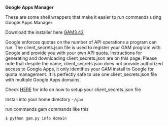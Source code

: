 <strong>Google Apps Manager</strong>

These are some shell wrappers that make it easier to run commands using Google Apps Manager

Download the installer here  <a href="https://github.com/jay0lee/GAM/archive/v3.42.tar.gz">GAM3.42</a> 

Google enforces quotas on the number of API operations a program can run. The client_secrets.json file is used to register your GAM program with Google and provide you with your own API quota. Instructions for generating and downloading client_secrets.json are on this page. Please note that despite the name, client_secrets.json does not provide authorized access to Google Apps, it only identifies your GAM install to Google for quota management. It is perfectly safe to use one client_secrets.json file with multiple Google Apps domains.

Check <a href="https://code.google.com/p/google-apps-manager/wiki/CreatingClientSecretsFile">HERE</a> for info on how to setup your client_secrets.json file 

Install into your home directory <code>~/gam</code>


run commands gam commands like this

<code>$ python gam.py info domain</code>

